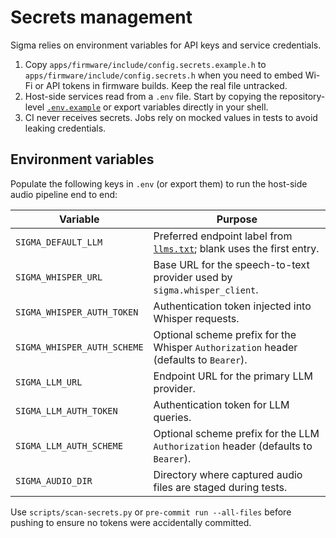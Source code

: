 # Secrets management

Sigma relies on environment variables for API keys and service credentials.

1. Copy `apps/firmware/include/config.secrets.example.h` to
   `apps/firmware/include/config.secrets.h` when you need to embed Wi-Fi or API
   tokens in firmware builds. Keep the real file untracked.
2. Host-side services read from a `.env` file. Start by copying the
   repository-level [`.env.example`](../../.env.example) or export variables
   directly in your shell.
3. CI never receives secrets. Jobs rely on mocked values in tests to avoid
   leaking credentials.

## Environment variables

Populate the following keys in `.env` (or export them) to run the host-side
audio pipeline end to end:

| Variable | Purpose |
| --- | --- |
| `SIGMA_DEFAULT_LLM` | Preferred endpoint label from [`llms.txt`](../../llms.txt); blank uses the first entry. |
| `SIGMA_WHISPER_URL` | Base URL for the speech-to-text provider used by `sigma.whisper_client`. |
| `SIGMA_WHISPER_AUTH_TOKEN` | Authentication token injected into Whisper requests. |
| `SIGMA_WHISPER_AUTH_SCHEME` | Optional scheme prefix for the Whisper `Authorization` header (defaults to `Bearer`). |
| `SIGMA_LLM_URL` | Endpoint URL for the primary LLM provider. |
| `SIGMA_LLM_AUTH_TOKEN` | Authentication token for LLM queries. |
| `SIGMA_LLM_AUTH_SCHEME` | Optional scheme prefix for the LLM `Authorization` header (defaults to `Bearer`). |
| `SIGMA_AUDIO_DIR` | Directory where captured audio files are staged during tests. |

Use `scripts/scan-secrets.py` or `pre-commit run --all-files` before pushing to
ensure no tokens were accidentally committed.
